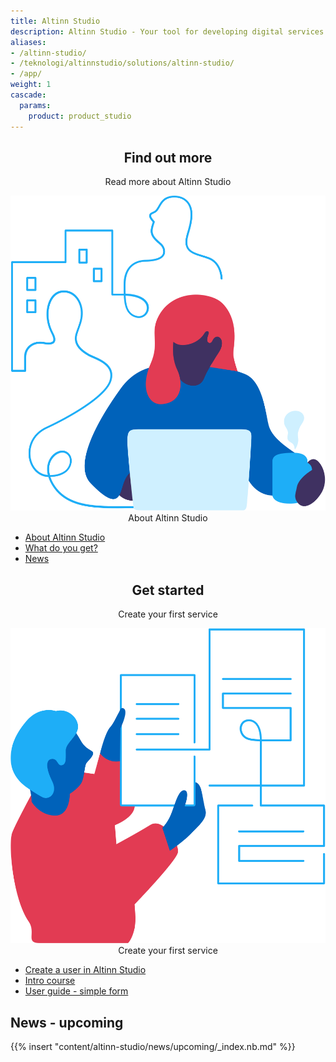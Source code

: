 ```yaml
---
title: Altinn Studio
description: Altinn Studio - Your tool for developing digital services for citizens and businesses
aliases:
- /altinn-studio/
- /teknologi/altinnstudio/solutions/altinn-studio/
- /app/
weight: 1
cascade:
  params:
    product: product_studio
---
```

 <div class="row adocs-featuredBlocks">
    <div class="col-12 col-lg-6 mb-5">
        <div style="text-align: center;">
            <h2 class="a-h3">Find out more</h2>
            <p class="a-js-truncate-2">Read more about Altinn Studio</p>
            <div class="a-illustration-icon">
                <img src="./Altinn-studio-2.svg">
                <div class="a-illustration-overlay">
                    <span class="sr-only">About Altinn Studio</span>
                </div>
            </div>
        </div>
        <div class="a-list-container mb-2 mx-auto mx-lg-6">
            <ul class="a-list a-list-noIcon">
             <li class="a-dotted a-clickable a-list-hasRowLink">
                    <a href="about" class="a-list-rowLink">
                        <div class="row">
                            <div class="col">
                                About Altinn Studio
                            </div>
                        </div>
                    </a>
                </li>
                <li class="a-dotted a-clickable a-list-hasRowLink">
                    <a href="what-do-you-get" class="a-list-rowLink">
                        <div class="row">
                            <div class="col">
                                What do you get?
                            </div>
                        </div>
                    </a>
                </li>
                <li class="a-dotted a-clickable a-list-hasRowLink">
                    <a href="news" class="a-list-rowLink">
                        <div class="row">
                            <div class="col">
                                News
                            </div>
                        </div>
                    </a>
                </li>
            </ul>
        </div>
    </div>
    <div class="col-12 col-lg-6 mb-5">
        <div style="text-align: center;">
            <h2 class="a-h3">Get started</h2>
            <p class="a-js-truncate-2">Create your first service</p>
            <div class="a-illustration-icon">
                <img src="./Altinn-studio-3.svg">
                <div class="a-illustration-overlay">
                    <span class="sr-only">Create your first service</span>
                </div>
            </div>
        </div>
        <div class="a-list-container mb-2 mx-auto mx-lg-6">
            <ul class="a-list a-list-noIcon">
             <li class="a-dotted a-clickable a-list-hasRowLink">
                    <a href="getting-started/create-user/" class="a-list-rowLink">
                        <div class="row">
                            <div class="col">
                                Create a user in Altinn Studio
                            </div>
                        </div>
                    </a>
                </li>
                <li class="a-dotted a-clickable a-list-hasRowLink">
                    <a href="getting-started/app-dev-course/" class="a-list-rowLink">
                        <div class="row">
                            <div class="col">
                                Intro course
                            </div>
                        </div>
                    </a>
                </li>
                <li class="a-dotted a-clickable a-list-hasRowLink">
                    <a href="guides/development/basic-form" class="a-list-rowLink">
                        <div class="row">
                            <div class="col">
                                User guide - simple form
                            </div>
                        </div>
                    </a>
                </li>
            </ul>
        </div>
    </div>
</div>

## News - upcoming
{{% insert "content/altinn-studio/news/upcoming/_index.nb.md" %}}
